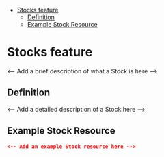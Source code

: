 <!-- START doctoc generated TOC please keep comment here to allow auto update -->
<!-- DON'T EDIT THIS SECTION, INSTEAD RE-RUN doctoc TO UPDATE -->

- [Stocks feature](#stocks-feature)
  - [Definition](#definition)
  - [Example Stock Resource](#example-stock-resource)

<!-- END doctoc generated TOC please keep comment here to allow auto update -->

# Stocks feature

<-- Add a brief description of what a Stock is here -->

## Definition

<-- Add a detailed description of a Stock here -->

## Example Stock Resource

```json
<-- Add an example Stock resource here -->
```
